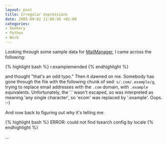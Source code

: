 ```yaml
---
layout: post
title: Irregular expressions
date: 2005-09-02 11:04:56 +01:00
categories:
- Geekery
- Python
- Work
---
```

Looking through some sample data for [MailManager](http://www.logicalware.com/), I came across the following:

{% highlight bash %}
r.examplemended
{% endhighlight %}

and thought "that's an odd typo."  Then it dawned on me.  Somebody has gone through the file with the following chunk of sed: <code>s/.com/.example/g</code>, trying to replace email addresses with the <code>.com</code> domain, with <code>.example</code> equivalents.  Unfortunately, the '.' wasn't escaped, so was interpreted as meaning 'any single character', so 'ecom' was replaced by '.example'.  Oops. :-)

And now back to figuring out why it's telling me:

{% highlight bash %}
ERROR: could not find tsearch config by locale
{% endhighlight %}

...
